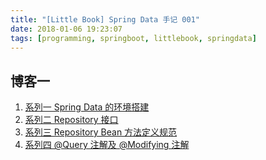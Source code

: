 ```yaml
---
title: "[Little Book] Spring Data 手记 001"
date: 2018-01-06 19:23:07
tags: [programming, springboot, littlebook, springdata]
---
```



## 博客一
1. [系列一 Spring Data 的环境搭建](http://www.cnblogs.com/zhaobingqing/p/6854322.html)
1. [系列二 Repository 接口](http://www.cnblogs.com/zhaobingqing/p/6854439.html)
1. [系列三 Repository Bean 方法定义规范](http://www.cnblogs.com/zhaobingqing/p/6859100.html)
1. [系列四 @Query 注解及 @Modifying 注解](http://www.cnblogs.com/zhaobingqing/p/6864223.html)
